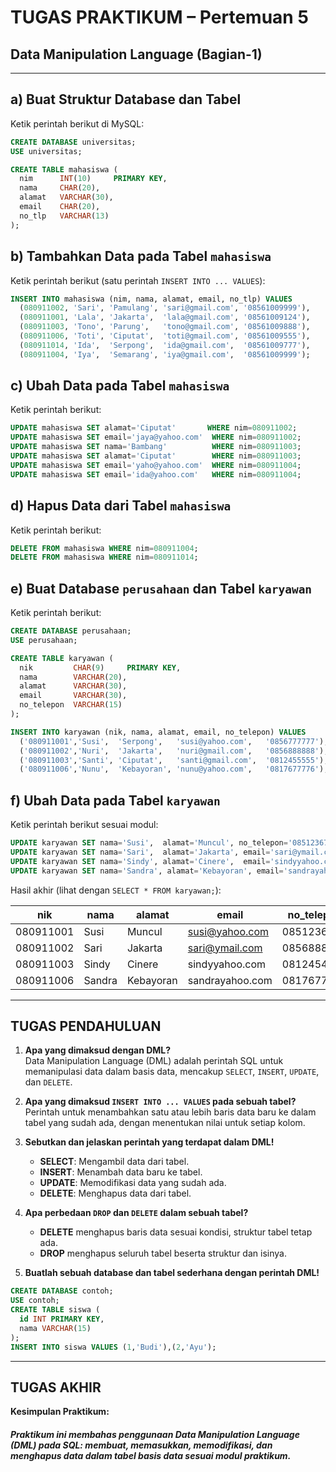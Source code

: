 # TUGAS PRAKTIKUM – Pertemuan 5

## Data Manipulation Language (Bagian-1)

---

## a) Buat Struktur Database dan Tabel

Ketik perintah berikut di MySQL:
```sql
CREATE DATABASE universitas;
USE universitas;

CREATE TABLE mahasiswa (
  nim      INT(10)     PRIMARY KEY,
  nama     CHAR(20),
  alamat   VARCHAR(30),
  email    CHAR(20),
  no_tlp   VARCHAR(13)
);
```

## b) Tambahkan Data pada Tabel `mahasiswa`

Ketik perintah berikut (satu perintah `INSERT INTO ... VALUES`):
```sql
INSERT INTO mahasiswa (nim, nama, alamat, email, no_tlp) VALUES
  (080911002, 'Sari', 'Pamulang', 'sari@gmail.com', '08561009999'),
  (080911001, 'Lala', 'Jakarta',  'lala@gmail.com', '08561009124'),
  (080911003, 'Tono', 'Parung',   'tono@gmail.com', '08561009888'),
  (080911006, 'Toti', 'Ciputat',  'toti@gmail.com', '08561009555'),
  (080911014, 'Ida',  'Serpong',  'ida@gmail.com',  '08561009777'),
  (080911004, 'Iya',  'Semarang', 'iya@gmail.com',  '08561009999');
```

## c) Ubah Data pada Tabel `mahasiswa`

Ketik perintah berikut:
```sql
UPDATE mahasiswa SET alamat='Ciputat'       WHERE nim=080911002;
UPDATE mahasiswa SET email='jaya@yahoo.com'  WHERE nim=080911002;
UPDATE mahasiswa SET nama='Bambang'          WHERE nim=080911003;
UPDATE mahasiswa SET alamat='Ciputat'        WHERE nim=080911003;
UPDATE mahasiswa SET email='yaho@yahoo.com'  WHERE nim=080911004;
UPDATE mahasiswa SET email='ida@yahoo.com'   WHERE nim=080911004;
```

## d) Hapus Data dari Tabel `mahasiswa`

Ketik perintah berikut:
```sql
DELETE FROM mahasiswa WHERE nim=080911004;
DELETE FROM mahasiswa WHERE nim=080911014;
```

## e) Buat Database `perusahaan` dan Tabel `karyawan`

Ketik perintah berikut:
```sql
CREATE DATABASE perusahaan;
USE perusahaan;

CREATE TABLE karyawan (
  nik         CHAR(9)     PRIMARY KEY,
  nama        VARCHAR(20),
  alamat      VARCHAR(30),
  email       VARCHAR(30),
  no_telepon  VARCHAR(15)
);

INSERT INTO karyawan (nik, nama, alamat, email, no_telepon) VALUES
  ('080911001','Susi',  'Serpong',   'susi@yahoo.com',   '0856777777'),
  ('080911002','Nuri',  'Jakarta',   'nuri@gmail.com',   '0856888888'),
  ('080911003','Santi', 'Ciputat',   'santi@gmail.com',  '0812455555'),
  ('080911006','Nunu',  'Kebayoran', 'nunu@yahoo.com',   '0817677776');
```

## f) Ubah Data pada Tabel `karyawan`

Ketik perintah berikut sesuai modul:
```sql
UPDATE karyawan SET nama='Susi',  alamat='Muncul', no_telepon='0851236789'  WHERE nik='080911001';
UPDATE karyawan SET nama='Sari',  alamat='Jakarta', email='sari@ymail.com'   WHERE nik='080911002';
UPDATE karyawan SET nama='Sindy', alamat='Cinere',  email='sindyyahoo.com', no_telepon='0812454564' WHERE nik='080911003';
UPDATE karyawan SET nama='Sandra', alamat='Kebayoran', email='sandrayahoo.com' WHERE nik='080911006';
```

Hasil akhir (lihat dengan `SELECT * FROM karyawan;`):

| nik       | nama  | alamat    | email             | no_telepon   |
|-----------|-------|-----------|-------------------|--------------|
| 080911001 | Susi  | Muncul    | susi@yahoo.com    | 0851236789   |
| 080911002 | Sari  | Jakarta   | sari@ymail.com    | 0856888888   |
| 080911003 | Sindy | Cinere    | sindyyahoo.com    | 0812454564   |
| 080911006 | Sandra| Kebayoran | sandrayahoo.com   | 0817677776   |

---

## TUGAS PENDAHULUAN

1. **Apa yang dimaksud dengan DML?**  
   Data Manipulation Language (DML) adalah perintah SQL untuk memanipulasi data dalam basis data, mencakup `SELECT`, `INSERT`, `UPDATE`, dan `DELETE`.

2. **Apa yang dimaksud `INSERT INTO ... VALUES` pada sebuah tabel?**  
   Perintah untuk menambahkan satu atau lebih baris data baru ke dalam tabel yang sudah ada, dengan menentukan nilai untuk setiap kolom.

3. **Sebutkan dan jelaskan perintah yang terdapat dalam DML!**  
   - **SELECT**: Mengambil data dari tabel.  
   - **INSERT**: Menambah data baru ke tabel.  
   - **UPDATE**: Memodifikasi data yang sudah ada.  
   - **DELETE**: Menghapus data dari tabel.

4. **Apa perbedaan `DROP` dan `DELETE` dalam sebuah tabel?**  
   - **DELETE** menghapus baris data sesuai kondisi, struktur tabel tetap ada.  
   - **DROP** menghapus seluruh tabel beserta struktur dan isinya.

5. **Buatlah sebuah database dan tabel sederhana dengan perintah DML!**  
```sql
CREATE DATABASE contoh;
USE contoh;
CREATE TABLE siswa (
  id INT PRIMARY KEY,
  nama VARCHAR(15)
);
INSERT INTO siswa VALUES (1,'Budi'),(2,'Ayu');
```

---

## TUGAS AKHIR

**Kesimpulan Praktikum:**  

##### Praktikum ini membahas penggunaan **Data Manipulation Language** (DML) pada SQL: membuat, memasukkan, memodifikasi, dan menghapus data dalam tabel basis data sesuai modul praktikum.